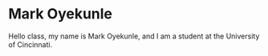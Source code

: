 # Mark Oyekunle
Hello class, my name is Mark Oyekunle, and I am a student at the University of Cincinnati.
